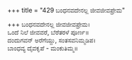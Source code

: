 +++
title = "429 ಬಂಧನವದೇನಲ್ಲ ಜೀವಜೀವಪ್ರೇಮ"

+++
ಬಂಧನವದೇನಲ್ಲ ಜೀವಜೀವಪ್ರೇಮ।  
ಒಂದೆ ನಿಲೆ ಜೀವವರೆ, ಬೆರೆತರಳೆ ಪೂರ್ಣ॥  
ದಂದುಗವನ್ ಅರೆಗೆಯ್ದು, ಸಂತಸವನಿಮ್ಮಡಿಪ।  
ಬಾಂಧವ್ಯ ದೈವಕೃಪೆ - ಮಂಕುತಿಮ್ಮ॥  
